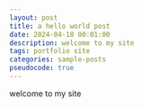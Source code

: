 ```yaml
---
layout: post
title: a hello world post
date: 2024-04-18 00:01:00
description: welcome to my site
tags: portfolio site
categories: sample-posts
pseudocode: true
---
```


welcome to my site
